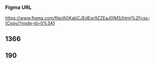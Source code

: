 ### Figma URL
https://www.figma.com/file/AOKabCJEdEqr9ZZEaJ0IMS/html%2Fcss-(Copy)?node-id=0%3A1
## 1366
## 190